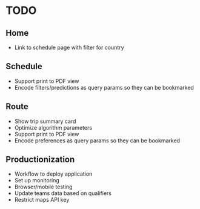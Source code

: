 # TODO

## Home
* Link to schedule page with filter for country

## Schedule
* Support print to PDF view
* Encode filters/predictions as query params so they can be bookmarked

## Route
* Show trip summary card
* Optimize algorithm parameters
* Support print to PDF view
* Encode preferences as query params so they can be bookmarked

## Productionization
* Workflow to deploy application
* Set up monitoring
* Browser/mobile testing
* Update teams data based on qualifiers
* Restrict maps API key
